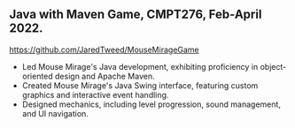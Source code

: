 ## Java with Maven Game, CMPT276, Feb-April 2022.
https://github.com/JaredTweed/MouseMirageGame
* Led Mouse Mirage's Java development, exhibiting proficiency in object-oriented design and Apache Maven.
* Created Mouse Mirage's Java Swing interface, featuring custom graphics and interactive event handling.
* Designed mechanics, including level progression, sound management, and UI navigation.
